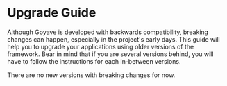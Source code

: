 # Upgrade Guide

Although Goyave is developed with backwards compatibility, breaking changes can happen, especially in the project's early days. This guide will help you to upgrade your applications using older versions of the framework. Bear in mind that if you are several versions behind, you will have to follow the instructions for each in-between versions.

There are no new versions with breaking changes for now.
